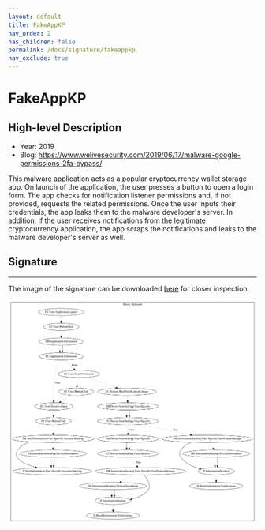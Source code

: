 ```yaml
---
layout: default
title: FakeAppKP
nav_order: 2
has_children: false
permalink: /docs/signature/fakeappkp
nav_exclude: true
---
```


# FakeAppKP

## High-level Description

* Year: 2019
* Blog: https://www.welivesecurity.com/2019/06/17/malware-google-permissions-2fa-bypass/

This malware application acts as a popular cryptocurrency wallet storage app. On launch of the application, the user presses a button to open a login form. The app checks for notification listener permissions and, if not provided, requests the related permissions. Once the user inputs their credentials, the app leaks them to the malware developer's server. In addition, if the user receives notifications from the legitimate cryptocurrency application, the app scraps the notifications and leaks to the malware developer's server as well.

## Signature
---

The image of the signature can be downloaded [here](../../img/signatures/FakeAppKP.png) for closer inspection.

![](../../img/signatures/FakeAppKP.png)